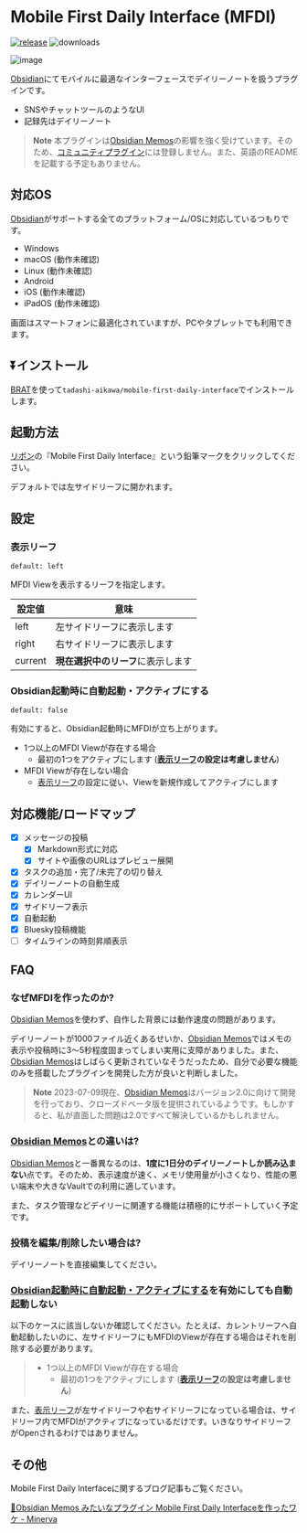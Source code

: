# Mobile First Daily Interface (MFDI)

[![release](https://img.shields.io/github/release/tadashi-aikawa/mobile-first-daily-interface.svg)](https://github.com/tadashi-aikawa/mobile-first-daily-interface/releases/latest)
![downloads](https://img.shields.io/github/downloads/tadashi-aikawa/mobile-first-daily-interface/total)

![image](https://raw.githubusercontent.com/tadashi-aikawa/mobile-first-daily-interface/master/image.png)


[Obsidian]にてモバイルに最適なインターフェースでデイリーノートを扱うプラグインです。

- SNSやチャットツールのようなUI
- 記録先はデイリーノート

> **Note**
> 本プラグインは[Obsidian Memos]の影響を強く受けています。そのため、[コミュニティプラグイン]には登録しません。また、英語のREADMEを記載する予定もありません。

## 対応OS

[Obsidian]がサポートする全てのプラットフォーム/OSに対応しているつもりです。

- Windows
- macOS (動作未確認)
- Linux (動作未確認)
- Android
- iOS (動作未確認)
- iPadOS (動作未確認)

画面はスマートフォンに最適化されていますが、PCやタブレットでも利用できます。

## ⏬インストール

[BRAT]を使って`tadashi-aikawa/mobile-first-daily-interface`でインストールします。

## 起動方法

[リボン]の『Mobile First Daily Interface』という鉛筆マークをクリックしてください。

デフォルトでは左サイドリーフに開かれます。

## 設定

### 表示リーフ

`default: left`

MFDI Viewを表示するリーフを指定します。

| 設定値  | 意味                               |
| ------- | ---------------------------------- |
| left    | 左サイドリーフに表示します         |
| right   | 右サイドリーフに表示します         |
| current | **現在選択中のリーフ**に表示します |

### Obsidian起動時に自動起動・アクティブにする

`default: false`

有効にすると、Obsidian起動時にMFDIが立ち上がります。

- 1つ以上のMFDI Viewが存在する場合
    - 最初の1つをアクティブにします (**[表示リーフ]の設定は考慮しません**)
- MFDI Viewが存在しない場合
    - [表示リーフ]の設定に従い、Viewを新規作成してアクティブにします

## 対応機能/ロードマップ

- [x] メッセージの投稿
  - [x] Markdown形式に対応
  - [x] サイトや画像のURLはプレビュー展開
- [x] タスクの追加・完了/未完了の切り替え
- [x] デイリーノートの自動生成
- [x] カレンダーUI
- [x] サイドリーフ表示
- [x] 自動起動
- [x] Bluesky投稿機能
- [ ] タイムラインの時刻昇順表示

## FAQ

### なぜMFDIを作ったのか?

[Obsidian Memos]を使わず、自作した背景には動作速度の問題があります。

デイリーノートが1000ファイル近くあるせいか、[Obsidian Memos]ではメモの表示や投稿時に3～5秒程度固まってしまい実用に支障がありました。また、[Obsidian Memos]はしばらく更新されていなそうだったため、自分で必要な機能のみを搭載したプラグインを開発した方が良いと判断しました。

> **Note**
> 2023-07-09現在、[Obsidian Memos]はバージョン2.0に向けて開発を行っており、クローズドベータ版を提供されているようです。もしかすると、私が直面した問題は2.0ですべて解決しているかもしれません。

### [Obsidian Memos]との違いは?

[Obsidian Memos]と一番異なるのは、**1度に1日分のデイリーノートしか読み込まない**点です。そのため、表示速度が速く、メモリ使用量が小さくなり、性能の悪い端末や大きなVaultでの利用に適しています。

また、タスク管理などデイリーに関連する機能は積極的にサポートしていく予定です。

### 投稿を編集/削除したい場合は?

デイリーノートを直接編集してください。

### [Obsidian起動時に自動起動・アクティブにする]を有効にしても自動起動しない

以下のケースに該当しないか確認してください。たとえば、カレントリーフへ自動起動したいのに、左サイドリーフにもMFDIのViewが存在する場合はそれを削除する必要があります。

> - 1つ以上のMFDI Viewが存在する場合
>     - 最初の1つをアクティブにします (**[表示リーフ]の設定は考慮しません**)

また、[表示リーフ]が左サイドリーフや右サイドリーフになっている場合は、サイドリーフ内でMFDIがアクティブになっているだけです。いきなりサイドリーフがOpenされるわけではありません。

## その他

Mobile First Daily Interfaceに関するブログ記事もご覧ください。

[📘Obsidian Memos みたいなプラグイン Mobile First Daily Interfaceを作ったワケ \- Minerva](https://minerva.mamansoft.net/%F0%9F%93%98Articles/%F0%9F%93%98Obsidian+Memos+%E3%81%BF%E3%81%9F%E3%81%84%E3%81%AA%E3%83%97%E3%83%A9%E3%82%B0%E3%82%A4%E3%83%B3+Mobile+First+Daily+Interface%E3%82%92%E4%BD%9C%E3%81%A3%E3%81%9F%E3%83%AF%E3%82%B1)


[Obsidian]: https://obsidian.md/
[BRAT]: https://github.com/TfTHacker/obsidian42-brat
[Obsidian Memos]: https://github.com/Quorafind/Obsidian-Memos
[コミュニティプラグイン]: https://help.obsidian.md/Advanced+topics/Community+plugins
[表示リーフ]: #表示リーフ
[リボン]: https://minerva.mamansoft.net/Notes/%E3%83%AA%E3%83%9C%E3%83%B3%20(Obsidian)
[Obsidian起動時に自動起動・アクティブにする]: #obsidian起動時に自動起動・アクティブにする

